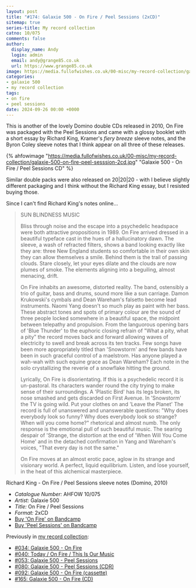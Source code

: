 ```yaml
---
layout: post
title: "#174: Galaxie 500 - On Fire / Peel Sessions (2xCD)"
sitemap: true
series-title: My record collection
catno: 10/075
comments: false
author:
  display_name: Andy
  login: admin
  email: andy@grange85.co.uk
  url: https://www.grange85.co.uk
image: https://media.fullofwishes.co.uk/00-misc/my-record-collection/galaxie-500-on-fire-peel-sesssion-2cd.jpg
categories:
- galaxie 500
- my record collection
tags:
- on fire
- peel sessions
date: 2024-09-26 00:00 +0000
---
```

This is another of the lovely Domino double CDs released in 2010, On Fire was packaged with the Peel Sessions and came with a glossy booklet with a short essay by Richard King, Kramer's _fiery breeze_ sleeve notes, and the Byron Coley sleeve notes that I think appear on all three of these releases.

{% ahfowimage "https://media.fullofwishes.co.uk/00-misc/my-record-collection/galaxie-500-on-fire-peel-sesssion-2cd.jpg" "Galaxie 500 - On Fire / Peel Sessions CD" %}

Similar double packs were also released on 20\|20\|20 - with I believe slightly different packaging and I think without the Richard King essay, but I resisted buying those.

 Since I can't find Richard King's notes online...

<blockquote>
<p>
    SUN BLINDNESS MUSIC
</p>

<p>
    Bliss through noise and the escape into a psychedelic headspace were both attractive propositions in 1989. On Fire arrived dressed in a beautiful typeface cast in the hues of a hallucinatory dawn. The sleeve, a wash of refracted filters, shows a band looking exactly like they are: three New England students so comfortable in their own skin they can allow themselves a smile. Behind them is the trail of passing clouds. Stare closely, let your eyes dilate and the clouds are now plumes of smoke. The elements aligning into a beguiling, almost menacing, drift.
</p>

<p>
    On Fire inhabits an awesome, distorted reality. The band, ostensibly a trio of guitar, bass and drums, sound more like a sun carriage. Damon Krukowski's cymbals and Dean Wareham's falsetto become lead instruments. Naomi Yang doesn't so much play as paint with her bass. These abstract tones and spots of primary colour are the sound of three people locked somewhere in a beautiful space, the midpoint between telepathy and propulsion. From the languorous opening bars of 'Blue Thunder' to the euphoric closing refrain of "What a pity, what a pity" the record moves back and forward allowing waves of electricity to swell and break across its ten tracks. Few songs have been more appropriately titled than 'Snowstorm' and few bands have been in such graceful control of a maelstrom. Has anyone played a wah-wah with such equine grace as Dean Wareham? Each note in the solo crystallizing the reverie of a snowflake hitting the ground.
</p>

<p>
    Lyrically, On Fire is disorientating. If this is a psychedelic record it is un-pastoral. Its characters wander round the city trying to make sense of their surroundings. A 'Plastic Bird' has its legs broken, its nose smashed and gets discarded on First Avenue. In 'Snowstorm' the TV is going wild. Put your clothes on and 'Leave the Planet' The record is full of unanswered and unanswerable questions: "Why does everybody look so funny? Why does everybody look so strange? When will you come home?" rhetorical and almost numb. The only response is the emotional pull of such beautiful music. The searing despair of 'Strange, the distortion at the end of 'When Will You Come Home' and in the detached confirmation in Yang and Wareham's voices, "That every day is not the same."
</p>

<p>
    On Fire moves at an almost erotic pace, aglow in its strange and visionary world. A perfect, liquid equilibrium. Listen, and lose yourself, in the heat of this alchemical masterpiece.
</p>


</blockquote>
<p class="caption">Richard King - On Fire / Peel Sessions sleeve notes (Domino, 2010)</p>



 - *Catalogue Number:* AHFOW 10/075
 - *Artist:* Galaxie 500
 - *Title:* On Fire / Peel Sessions
 - *Format:* 2xCD
 - [Buy 'On Fire' on Bandcamp](https://galaxie500.bandcamp.com/album/on-fire)
 - [Buy 'Peel Sessions' on Bandcamp](https://galaxie500.bandcamp.com/album/peel-sessions)

Previously in [my record collection](/category/my-record-collection):
 - [#034: Galaxie 500 - On Fire](http://moonshot.local:4040/2023/05/15/my-record-collection-034-galaxie-500-on-fire/)
 - [#040: Today / On Fire / This Is Our Music](http://moonshot.local:4040/2023/06/05/my-record-collection-040-today-on-fire-this-is-our-music/)
 - [#053: Galaxie 500 - Peel Sessions](http://moonshot.local:4040/2023/07/20/my-record-collection-053-galaxie-500-peel-sessions/)
 - [#080: Galaxie 500 - Peel Sessions (CDR)](http://moonshot.local:4040/2023/10/23/my-record-collection-080-galaxie-500-peel-sessions-cdr/)
 - [#092: Galaxie 500 - On Fire (cassette)](http://moonshot.local:4040/2023/12/04/my-record-collection-092-galaxie-500-on-fire-cassette/)
 - [#165: Galaxie 500 - On Fire (CD)](http://moonshot.local:4040/2024/08/26/my-record-collection-165-galaxie-500-on-fire-cd/)
